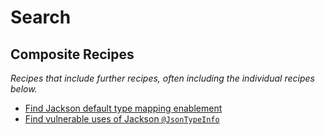 # Search

## Composite Recipes

_Recipes that include further recipes, often including the individual recipes below._

* [Find Jackson default type mapping enablement](./findjacksondefaulttypemapping.md)
* [Find vulnerable uses of Jackson `@JsonTypeInfo`](./findvulnerablejacksonjsontypeinfo.md)


